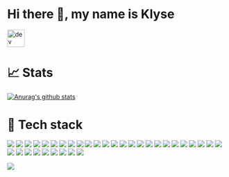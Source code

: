 # Hi there 👋, my name is Klyse

[<img src='https://cdn.jsdelivr.net/npm/simple-icons@3.0.1/icons/dev-dot-to.svg' alt='dev' height='40'>](https://dev.to/klyse)  

# 📈 Stats

[![Anurag's github stats](https://github-readme-stats.vercel.app/api?username=klyse&theme=cobalt)](https://github.com/anuraghazra/github-readme-stats)


# 🔧 Tech stack

[![](https://img.shields.io/badge/database-MongoDb-47A248?logo=MongoDb&logoWidth=30&labelColor=black&style=for-the-badge)]()
[![](https://img.shields.io/badge/database-MySql-4479A1?logo=MySql&logoWidth=30&labelColor=black&style=for-the-badge)]()
[![](https://img.shields.io/badge/database-MariaDb-003545?logo=MariaDb&logoWidth=30&labelColor=black&style=for-the-badge)]()
[![](https://img.shields.io/badge/database-Mssql-003545?logo=microsoftsqlserver&logoWidth=30&labelColor=black&style=for-the-badge)]()
[![](https://img.shields.io/badge/code-c%23-239120?logo=c%23&logoWidth=30&labelColor=black&style=for-the-badge)]()
[![](https://img.shields.io/badge/code-python-3776AB?logo=python&logoWidth=30&labelColor=black&style=for-the-badge)]()
[![](https://img.shields.io/badge/code-C-A8B9CC?logo=C&logoWidth=30&labelColor=black&style=for-the-badge)]()
[![](https://img.shields.io/badge/code-C%2B%2B-00599C?logo=c%2B%2B&logoWidth=30&labelColor=black&style=for-the-badge)]()
[![](https://img.shields.io/badge/code-php-777BB4?logo=php&logoWidth=30&labelColor=black&style=for-the-badge)]()
[![](https://img.shields.io/badge/code-go-00ADD8?logo=go&logoWidth=30&labelColor=black&style=for-the-badge)]()
[![](https://img.shields.io/badge/frameworks-rabbitMQ-FF6600?logo=rabbitmq&logoWidth=30&labelColor=black&style=for-the-badge)]()
[![](https://img.shields.io/badge/frameworks-webassembly-654FF0?logo=webassembly&logoWidth=30&labelColor=black&style=for-the-badge)]()
[![](https://img.shields.io/badge/collaborate-azuredevops-0078D7?logo=azuredevops&logoWidth=30&labelColor=black&style=for-the-badge)]()
[![](https://img.shields.io/badge/collaborate-jira-0052CC?logo=jira&logoWidth=30&labelColor=black&style=for-the-badge)]()
[![](https://img.shields.io/badge/os-centos-262577?logo=centos&logoWidth=30&labelColor=black&style=for-the-badge)]()
[![](https://img.shields.io/badge/os-ubuntu-E95420?logo=ubuntu&logoWidth=30&labelColor=black&style=for-the-badge)]()
[![](https://img.shields.io/badge/os-windows-0078D6?logo=windows&logoWidth=30&labelColor=black&style=for-the-badge)]()
[![](https://img.shields.io/badge/cicd-AzurePipelines-2560E0?logo=azurepipelines&logoWidth=30&labelColor=black&style=for-the-badge)]()
[![](https://img.shields.io/badge/cicd-Githubactions-2088FF?logo=githubactions&logoWidth=30&labelColor=black&style=for-the-badge)]()
[![](https://img.shields.io/badge/cloud-Azure-0089D6?logo=microsoftazure&logoWidth=30&labelColor=black&style=for-the-badge)]()
[![](https://img.shields.io/badge/sourcecontrol-Git-F05032?logo=git&logoWidth=30&labelColor=black&style=for-the-badge)]()
[![](https://img.shields.io/badge/sourcecontrol-svn-809CC9?logo=subversion&logoWidth=30&labelColor=black&style=for-the-badge)]()
[![](https://img.shields.io/badge/tools-Cloudflare-F38020?logo=cloudflare&logoWidth=30&labelColor=black&style=for-the-badge)]()
[![](https://img.shields.io/badge/script-powershell-5391FE?logo=powershell&logoWidth=30&labelColor=black&style=for-the-badge)]()
[![](https://img.shields.io/badge/tools-docker-2496ED?logo=docker&logoWidth=30&labelColor=black&style=for-the-badge)]()
[![](https://img.shields.io/badge/tools-kubernetes-326CE5?logo=kubernetes&logoWidth=30&labelColor=black&style=for-the-badge)]()
[![](https://img.shields.io/badge/tools-postman-FF6C37?logo=postman&logoWidth=30&labelColor=black&style=for-the-badge)]()
[![](https://img.shields.io/badge/tools-gitkraken-179287?logo=gitkraken&logoWidth=30&labelColor=black&style=for-the-badge)]()
[![](https://img.shields.io/badge/ide-visualstudio-5C2D91?logo=visualstudio&logoWidth=30&labelColor=black&style=for-the-badge)]()
[![](https://img.shields.io/badge/ide-vscode-007ACC?logo=visualstudiocode&logoWidth=30&labelColor=black&style=for-the-badge)]()
[![](https://img.shields.io/badge/ide-rider-000000?logo=intellijidea&logoWidth=30&labelColor=black&style=for-the-badge)]()
[![](https://img.shields.io/badge/ide-goland-000000?logo=intellijidea&logoWidth=30&labelColor=black&style=for-the-badge)]()
[![](https://img.shields.io/badge/ide-jupyterNotebooks-F37626?logo=jupyter&logoWidth=30&labelColor=black&style=for-the-badge)]()
[![](https://img.shields.io/badge/bot-telegram-2CA5E0?logo=telegram&logoWidth=30&labelColor=black&style=for-the-badge)]()

[![](https://badges.frapsoft.com/os/v1/open-source.svg?v=103)]()
